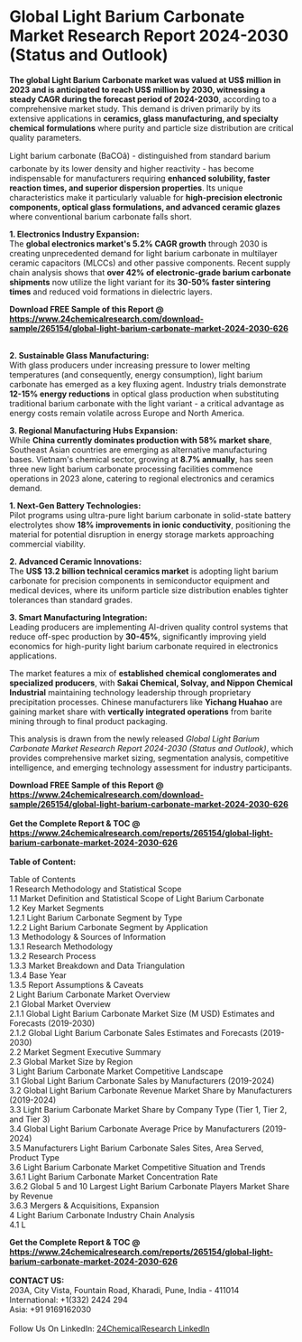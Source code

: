 <h1>Global Light Barium Carbonate Market Research Report 2024-2030 (Status and Outlook)</h1><p><strong>The global Light Barium Carbonate market was valued at US$ million in 2023 and is anticipated to reach US$ million by 2030, witnessing a steady CAGR during the forecast period of 2024-2030</strong>, according to a comprehensive market study. This demand is driven primarily by its extensive applications in <strong>ceramics, glass manufacturing, and specialty chemical formulations</strong> where purity and particle size distribution are critical quality parameters.</p><p>Light barium carbonate (BaCOâ) - distinguished from standard barium carbonate by its lower density and higher reactivity - has become indispensable for manufacturers requiring <strong>enhanced solubility, faster reaction times, and superior dispersion properties</strong>. Its unique characteristics make it particularly valuable for <strong>high-precision electronic components, optical glass formulations, and advanced ceramic glazes</strong> where conventional barium carbonate falls short.</p><p><strong>1. Electronics Industry Expansion:</strong><br>
The <strong>global electronics market's 5.2% CAGR growth</strong> through 2030 is creating unprecedented demand for light barium carbonate in multilayer ceramic capacitors (MLCCs) and other passive components. Recent supply chain analysis shows that <strong>over 42% of electronic-grade barium carbonate shipments</strong> now utilize the light variant for its <strong>30-50% faster sintering times</strong> and reduced void formations in dielectric layers.</p><div><b>Download FREE Sample of this Report @ 
            <a href="https://www.24chemicalresearch.com/download-sample/265154/global-light-barium-carbonate-market-2024-2030-626">
            https://www.24chemicalresearch.com/download-sample/265154/global-light-barium-carbonate-market-2024-2030-626</a></b></div><br><p><strong>2. Sustainable Glass Manufacturing:</strong><br>
With glass producers under increasing pressure to lower melting temperatures (and consequently, energy consumption), light barium carbonate has emerged as a key fluxing agent. Industry trials demonstrate <strong>12-15% energy reductions</strong> in optical glass production when substituting traditional barium carbonate with the light variant - a critical advantage as energy costs remain volatile across Europe and North America.</p><p><strong>3. Regional Manufacturing Hubs Expansion:</strong><br>
While <strong>China currently dominates production with 58% market share</strong>, Southeast Asian countries are emerging as alternative manufacturing bases. Vietnam's chemical sector, growing at <strong>8.7% annually</strong>, has seen three new light barium carbonate processing facilities commence operations in 2023 alone, catering to regional electronics and ceramics demand.</p><p><strong>1. Next-Gen Battery Technologies:</strong><br>
Pilot programs using ultra-pure light barium carbonate in solid-state battery electrolytes show <strong>18% improvements in ionic conductivity</strong>, positioning the material for potential disruption in energy storage markets approaching commercial viability.</p><p><strong>2. Advanced Ceramic Innovations:</strong><br>
The <strong>US$ 13.2 billion technical ceramics market</strong> is adopting light barium carbonate for precision components in semiconductor equipment and medical devices, where its uniform particle size distribution enables tighter tolerances than standard grades.</p><p><strong>3. Smart Manufacturing Integration:</strong><br>
Leading producers are implementing AI-driven quality control systems that reduce off-spec production by <strong>30-45%</strong>, significantly improving yield economics for high-purity light barium carbonate required in electronics applications.</p><p>The market features a mix of <strong>established chemical conglomerates and specialized producers</strong>, with <strong>Sakai Chemical, Solvay, and Nippon Chemical Industrial</strong> maintaining technology leadership through proprietary precipitation processes. Chinese manufacturers like <strong>Yichang Huahao</strong> are gaining market share with <strong>vertically integrated operations</strong> from barite mining through to final product packaging.</p><p>This analysis is drawn from the newly released <em>Global Light Barium Carbonate Market Research Report 2024-2030 (Status and Outlook)</em>, which provides comprehensive market sizing, segmentation analysis, competitive intelligence, and emerging technology assessment for industry participants.</p><div><b>Download FREE Sample of this Report @ 
            <a href="https://www.24chemicalresearch.com/download-sample/265154/global-light-barium-carbonate-market-2024-2030-626">
            https://www.24chemicalresearch.com/download-sample/265154/global-light-barium-carbonate-market-2024-2030-626</a></b></div><br><div><b>Get the Complete Report & TOC @ 
            <a href="https://www.24chemicalresearch.com/reports/265154/global-light-barium-carbonate-market-2024-2030-626">
            https://www.24chemicalresearch.com/reports/265154/global-light-barium-carbonate-market-2024-2030-626</a></b></div><br>
            <b>Table of Content:</b><p>Table of Contents<br />
1 Research Methodology and Statistical Scope<br />
1.1 Market Definition and Statistical Scope of Light Barium Carbonate<br />
1.2 Key Market Segments<br />
1.2.1 Light Barium Carbonate Segment by Type<br />
1.2.2 Light Barium Carbonate Segment by Application<br />
1.3 Methodology & Sources of Information<br />
1.3.1 Research Methodology<br />
1.3.2 Research Process<br />
1.3.3 Market Breakdown and Data Triangulation<br />
1.3.4 Base Year<br />
1.3.5 Report Assumptions & Caveats<br />
2 Light Barium Carbonate Market Overview<br />
2.1 Global Market Overview<br />
2.1.1 Global Light Barium Carbonate Market Size (M USD) Estimates and Forecasts (2019-2030)<br />
2.1.2 Global Light Barium Carbonate Sales Estimates and Forecasts (2019-2030)<br />
2.2 Market Segment Executive Summary<br />
2.3 Global Market Size by Region<br />
3 Light Barium Carbonate Market Competitive Landscape<br />
3.1 Global Light Barium Carbonate Sales by Manufacturers (2019-2024)<br />
3.2 Global Light Barium Carbonate Revenue Market Share by Manufacturers (2019-2024)<br />
3.3 Light Barium Carbonate Market Share by Company Type (Tier 1, Tier 2, and Tier 3)<br />
3.4 Global Light Barium Carbonate Average Price by Manufacturers (2019-2024)<br />
3.5 Manufacturers Light Barium Carbonate Sales Sites, Area Served, Product Type<br />
3.6 Light Barium Carbonate Market Competitive Situation and Trends<br />
3.6.1 Light Barium Carbonate Market Concentration Rate<br />
3.6.2 Global 5 and 10 Largest Light Barium Carbonate Players Market Share by Revenue<br />
3.6.3 Mergers & Acquisitions, Expansion<br />
4 Light Barium Carbonate Industry Chain Analysis<br />
4.1 L</p><div><b>Get the Complete Report & TOC @ 
            <a href="https://www.24chemicalresearch.com/reports/265154/global-light-barium-carbonate-market-2024-2030-626">
            https://www.24chemicalresearch.com/reports/265154/global-light-barium-carbonate-market-2024-2030-626</a></b></div><br><b>CONTACT US:</b><br>
            203A, City Vista, Fountain Road, Kharadi, Pune, India - 411014<br>
            International: +1(332) 2424 294<br>
            Asia: +91 9169162030 <br><br>
            Follow Us On LinkedIn: <a href="https://www.linkedin.com/company/24chemicalresearch/">24ChemicalResearch LinkedIn</a>